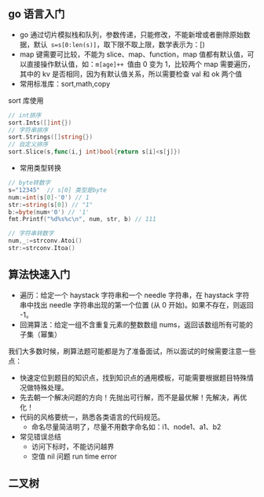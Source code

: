 ## go 语言入门

- go 通过切片模拟栈和队列，参数传递，只能修改，不能新增或者删除原始数据，默认` s=s[0:len(s)]`，取下限不取上限，数学表示为：[)
- map 键需要可比较，不能为 slice、map、function，map 值都有默认值，可以直接操作默认值，如：`m[age]++ `值由 0 变为 1，比较两个 map 需要遍历，其中的 kv 是否相同，因为有默认值关系，所以需要检查 val 和 ok 两个值
- 常用标准库：sort,math,copy

sort 库使用

```go
// int排序
sort.Ints([]int{})
// 字符串排序
sort.Strings([]string{})
// 自定义排序
sort.Slice(s,func(i,j int)bool{return s[i]<s[j]})
```

- 常用类型转换

```go
// byte转数字
s="12345"  // s[0] 类型是byte
num:=int(s[0]-'0') // 1
str:=string(s[0]) // "1"
b:=byte(num+'0') // '1'
fmt.Printf("%d%s%c\n", num, str, b) // 111

// 字符串转数字
num,_:=strconv.Atoi()
str:=strconv.Itoa()
```

## 算法快速入门

+ 遍历：给定一个 haystack 字符串和一个 needle 字符串，在 haystack 字符串中找出 needle 字符串出现的第一个位置 (从 0 开始)。如果不存在，则返回 -1。
+ 回溯算法：给定一组不含重复元素的整数数组 nums，返回该数组所有可能的子集（幂集）

我们大多数时候，刷算法题可能都是为了准备面试，所以面试的时候需要注意一些点：

+ 快速定位到题目的知识点，找到知识点的通用模板，可能需要根据题目特殊情况做特殊处理。
+ 先去朝一个解决问题的方向！先抛出可行解，而不是最优解！先解决，再优化！
+ 代码的风格要统一，熟悉各类语言的代码规范。
  + 命名尽量简洁明了，尽量不用数字命名如：i1、node1、a1、b2
+ 常见错误总结
  + 访问下标时，不能访问越界
  + 空值 nil 问题 run time error

## 二叉树

